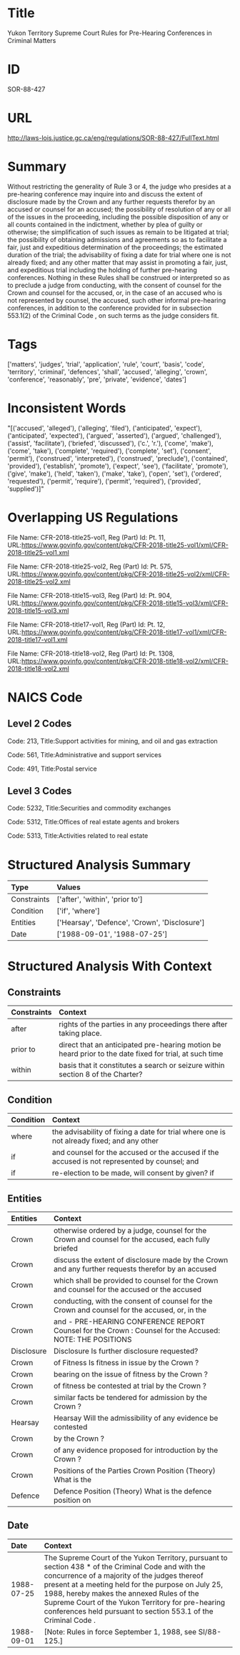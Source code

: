 # Title
Yukon Territory Supreme Court Rules for Pre-Hearing Conferences in Criminal Matters


# ID
SOR-88-427

# URL
http://laws-lois.justice.gc.ca/eng/regulations/SOR-88-427/FullText.html


# Summary
Without restricting the generality of Rule 3 or 4, the judge who presides at a pre-hearing conference may inquire into and discuss the extent of disclosure made by the Crown and any further requests therefor by an accused or counsel for an accused; the possibility of resolution of any or all of the issues in the proceeding, including the possible disposition of any or all counts contained in the indictment, whether by plea of guilty or otherwise; the simplification of such issues as remain to be litigated at trial; the possibility of obtaining admissions and agreements so as to facilitate a fair, just and expeditious determination of the proceedings; the estimated duration of the trial; the advisability of fixing a date for trial where one is not already fixed; and any other matter that may assist in promoting a fair, just, and expeditious trial including the holding of further pre-hearing conferences.
Nothing in these Rules shall be construed or interpreted so as to preclude a judge from conducting, with the consent of counsel for the Crown and counsel for the accused, or, in the case of an accused who is not represented by counsel, the accused, such other informal pre-hearing conferences, in addition to the conference provided for in subsection 553.1(2) of the  Criminal Code , on such terms as the judge considers fit.


# Tags
['matters', 'judges', 'trial', 'application', 'rule', 'court', 'basis', 'code', 'territory', 'criminal', 'defences', 'shall', 'accused', 'alleging', 'crown', 'conference', 'reasonably', 'pre', 'private', 'evidence', 'dates']


# Inconsistent Words
"[('accused', 'alleged'), ('alleging', 'filed'), ('anticipated', 'expect'), ('anticipated', 'expected'), ('argued', 'asserted'), ('argued', 'challenged'), ('assist', 'facilitate'), ('briefed', 'discussed'), ('c.', 'r.'), ('come', 'make'), ('come', 'take'), ('complete', 'required'), ('complete', 'set'), ('consent', 'permit'), ('construed', 'interpreted'), ('construed', 'preclude'), ('contained', 'provided'), ('establish', 'promote'), ('expect', 'see'), ('facilitate', 'promote'), ('give', 'make'), ('held', 'taken'), ('make', 'take'), ('open', 'set'), ('ordered', 'requested'), ('permit', 'require'), ('permit', 'required'), ('provided', 'supplied')]"


# Overlapping US Regulations
File Name: CFR-2018-title25-vol1, Reg (Part) Id: Pt. 11, URL:https://www.govinfo.gov/content/pkg/CFR-2018-title25-vol1/xml/CFR-2018-title25-vol1.xml

File Name: CFR-2018-title25-vol2, Reg (Part) Id: Pt. 575, URL:https://www.govinfo.gov/content/pkg/CFR-2018-title25-vol2/xml/CFR-2018-title25-vol2.xml

File Name: CFR-2018-title15-vol3, Reg (Part) Id: Pt. 904, URL:https://www.govinfo.gov/content/pkg/CFR-2018-title15-vol3/xml/CFR-2018-title15-vol3.xml

File Name: CFR-2018-title17-vol1, Reg (Part) Id: Pt. 12, URL:https://www.govinfo.gov/content/pkg/CFR-2018-title17-vol1/xml/CFR-2018-title17-vol1.xml

File Name: CFR-2018-title18-vol2, Reg (Part) Id: Pt. 1308, URL:https://www.govinfo.gov/content/pkg/CFR-2018-title18-vol2/xml/CFR-2018-title18-vol2.xml




# NAICS Code
## Level 2 Codes
Code: 213, Title:Support activities for mining, and oil and gas extraction

Code: 561, Title:Administrative and support services

Code: 491, Title:Postal service




## Level 3 Codes
Code: 5232, Title:Securities and commodity exchanges

Code: 5312, Title:Offices of real estate agents and brokers

Code: 5313, Title:Activities related to real estate







# Structured Analysis Summary
| Type        | Values                                        |
|:------------|:----------------------------------------------|
| Constraints | ['after', 'within', 'prior to']               |
| Condition   | ['if', 'where']                               |
| Entities    | ['Hearsay', 'Defence', 'Crown', 'Disclosure'] |
| Date        | ['1988-09-01', '1988-07-25']                  |


# Structured Analysis With Context
 


## Constraints
| Constraints   | Context                                                                                                |
|:--------------|:-------------------------------------------------------------------------------------------------------|
| after         | rights of the parties in any proceedings there after  taking place.                                    |
| prior to      | direct that an anticipated pre-hearing motion be heard prior to the date fixed for trial, at such time |
| within        | basis that it constitutes a search or seizure within  section 8 of the Charter?                        |


## Condition
| Condition   | Context                                                                                      |
|:------------|:---------------------------------------------------------------------------------------------|
| where       | the advisability of fixing a date for trial where one is not already fixed; and any other    |
| if          | and counsel for the accused or the accused if the accused is not represented by counsel; and |
| if          | re-election to be made, will consent by given? if                                            |


## Entities
| Entities   | Context                                                                                                  |
|:-----------|:---------------------------------------------------------------------------------------------------------|
| Crown      | otherwise ordered by a judge, counsel for the Crown and counsel for the accused, each fully briefed      |
| Crown      | discuss the extent of disclosure made by the Crown and any further requests therefor by an accused       |
| Crown      | which shall be provided to counsel for the Crown and counsel for the accused or the accused              |
| Crown      | conducting, with the consent of counsel for the Crown and counsel for the accused, or, in the            |
| Crown      | and - PRE-HEARING CONFERENCE REPORT Counsel for the Crown : Counsel for the Accused: NOTE: THE POSITIONS |
| Disclosure | Disclosure  Is further disclosure requested?                                                             |
| Crown      | of Fitness Is fitness in issue by the Crown ?                                                            |
| Crown      | bearing on the issue of fitness by the Crown ?                                                           |
| Crown      | of fitness be contested at trial by the Crown ?                                                          |
| Crown      | similar facts be tendered for admission by the Crown ?                                                   |
| Hearsay    | Hearsay Will the admissibility of any evidence be contested                                              |
| Crown      | by the  Crown ?                                                                                          |
| Crown      | of any evidence proposed for introduction by the Crown ?                                                 |
| Crown      | Positions of the Parties  Crown  Position (Theory) What is the                                           |
| Defence    | Defence Position (Theory) What is the defence position on                                                |


## Date
| Date       | Context                                                                                                                                                                                                                                                                                                                                                                            |
|:-----------|:-----------------------------------------------------------------------------------------------------------------------------------------------------------------------------------------------------------------------------------------------------------------------------------------------------------------------------------------------------------------------------------|
| 1988-07-25 | The Supreme Court of the Yukon Territory, pursuant to section 438 *  of the  Criminal Code  and with the concurrence of a majority of the judges thereof present at a meeting held for the purpose on July 25, 1988, hereby makes the annexed  Rules of the Supreme Court of the Yukon Territory for pre-hearing conferences held pursuant to section 553.1 of the Criminal Code . |
| 1988-09-01 | [Note: Rules in force September 1, 1988,  see  SI/88-125.]                                                                                                                                                                                                                                                                                                                         |


